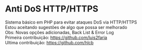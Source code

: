 Anti DoS HTTP/HTTPS
===================

Sistema básico em PHP para evitar ataques DoS via HTTP/HTTPS<br />
Estou aceitando sugestões de algo que possa ser melhorado<br />
Obs: Novas opções adicionadas, Back List & Error Log<br />
Primeira contribuição: https://github.com/luis2faria<br />
Ultima contribuição: https://github.com/hlcb
